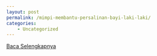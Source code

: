 ```yaml
---
layout: post
permalink: /mimpi-membantu-persalinan-bayi-laki-laki/
categories:
    - Uncategorized
---
```


[Baca Selengkapnya](/07)